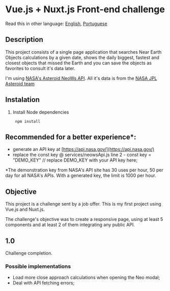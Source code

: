 # Vue.js + Nuxt.js Front-end challenge

Read this in other language: [English](https://github.com/cvalb/challenge-vue-nuxt/blob/main/README.md), [Portuguese](https://github.com/cvalb/challenge-vue-nuxt/blob/main/README.pt.md)

## Description

This project consists of a single page application that searches Near Earth Objects calculations by a given date, shows the daily biggest, fastest and closest objects that missed the Earth and you can save the objects as favorites to consult it's data later.

I'm using [NASA's Asteroid NeoWs API](https://api.nasa.gov/). All it's data is from the [NASA JPL Asteroid team](http://neo.jpl.nasa.gov/)

## Instalation

1. Install Node dependencies

        npm install

## Recommended for a better experience*:

- generate an API key at [https://api.nasa.gov/](https://api.nasa.gov/)
- replace the const key @ services/neowsApi.js line 2
		- const key = "DEMO_KEY" // replace DEMO_KEY with your API key here;

*The demonstration key from NASA's API site has 30 uses per hour, 50 per day for all NASA's APIs. With a generated key, the limit is 1000 per hour.

## Objective

This project is a challenge sent by a job offer. This is my first project using Vue.js and Nuxt.js.

The challenge's objective was to create a responsive page, using at least 5 components and at least 2 of them integrating any public API.

## 1.0

Challenge completion.

### Possible implementations

- Load more close approach calculations when opening the Neo modal;
- Deal with API fetching errors;